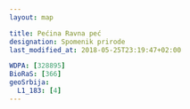 ```yaml
---
layout: map

title: Pećina Ravna peć
designation: Spomenik prirode
last_modified_at: 2018-05-25T23:19:47+02:00

WDPA: [328895]
BioRaS: [366]
geoSrbija:
  L1_183: [4]
---
```

